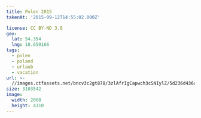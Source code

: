 ```yaml
---
title: Polen 2015
takenAt: '2015-09-12T14:55:02.000Z'

license: CC BY-ND 3.0
geo:
  lat: 54.354
  lng: 18.650166
tags:
  - polen
  - poland
  - urlaub
  - vacation
url: >-
  //images.ctfassets.net/bncv3c2gt878/3zlAfrIgCapwch3cSNIylZ/5d236d436a0b98648424e92997f7d048/polen-2015_25328971273_o
size: 3103542
image:
  width: 2868
  height: 4310
---
```


